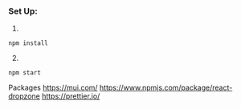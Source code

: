 ### Set Up:

1.

```
npm install
```

2.

```
npm start
```


Packages
https://mui.com/ 
https://www.npmjs.com/package/react-dropzone 
https://prettier.io/ 